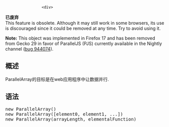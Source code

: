 
                
                  
                    <div>
<div><section class="Quick_links" id="Quick_Links"><!-- --></section><div class="overheadIndicator obsolete obsoleteHeader"><p><strong><span title="This is an obsolete API and is no longer guaranteed to work."><i class="icon-trash"> </i></span> &#x5DF2;&#x5E9F;&#x5F03;</strong><br>This feature is obsolete. Although it may still work in some browsers, its use is discouraged since it could be removed at any time. Try to avoid using it.</p></div></div>

<div>
<div class="note">
<p><strong>Note:</strong> This object was implemented in Firefox 17 and has been removed from <span title="(Firefox 29 / Thunderbird 29 / SeaMonkey 2.26)">Gecko&#xA0;29</span> in favor of ParallelJS (PJS) currently available in the Nightly channel (<a class="external" href="https://bugzilla.mozilla.org/show_bug.cgi?id=944074" title="FIXED: PJS: rm ParallelArray">bug&#xA0;944074</a>).</p>
</div>
</div>
</div>

<h2 id=".E6.A6.82.E8.BF.B0">&#x6982;&#x8FF0;</h2>

<p>ParallelArray&#x7684;&#x76EE;&#x6807;&#x662F;&#x5728;web&#x5E94;&#x7528;&#x7A0B;&#x5E8F;&#x4E2D;&#x8BA9;&#x6570;&#x636E;&#x5E76;&#x884C;.</p>

<h2 id=".E8.AF.AD.E6.B3.95">&#x8BED;&#x6CD5;</h2>

<pre class="syntaxbox">new ParallelArray()
new ParallelArray([element0, element1, ...])
new ParallelArray(arrayLength, elementalFunction)</pre>

<p>&#xA0;</p>
                  
                
              